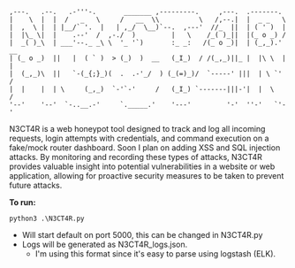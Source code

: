 ```
,---.   .--.   .-'''-.       _______ ,---------.     ,---.  .-------.     
|    \  |  |  /   _   \     /   __  \\          \   /,--.|  |  _ _   \    
|  ,  \ |  | |__/` '.  |   | ,_/  \__)`--.  ,---'  //_  ||  | ( ' )  |    
|  |\_ \|  |    .--'  /  ,-./  )         |   \    /_( )_||  |(_ o _) /    
|  _( )_\  | ___'--._ _\ \  '_ '`)       :_ _:   /(_ o _)|  | (_,_).' __  
| (_ o _)  ||   |  ( ` )  > (_)  )  __   (_I_)  / /(_,_)||_ |  |\ \  |  | 
|  (_,_)\  ||   `-(_{;}_)(  .  .-'_/  ) (_(=)_)/  `-----' |||  | \ `'   / 
|  |    |  | \     (_,_)  `-'`-'     /   (_I_) `-------|||-'|  |  \    /  
'--'    '--'  `-..__.-'     `._____.'    '---'         '-'  ''-'   `'-'  
```

N3CT4R is a web honeypot tool designed to track and log all incoming requests, login attempts with credentials, and command execution on a fake/mock router dashboard. Soon I plan on adding XSS and SQL injection attacks. By monitoring and recording these types of attacks, N3CT4R provides valuable insight into potential vulnerabilities in a website or web application, allowing for proactive security measures to be taken to prevent future attacks.

**To run:**
```
python3 .\N3CT4R.py
```
- Will start default on port 5000, this can be changed in N3CT4R.py
- Logs will be generated as N3CT4R_logs.json. 
    - I'm using this format since it's easy to parse using logstash (ELK).